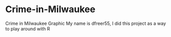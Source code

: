 # Crime-in-Milwaukee
Crime in Milwaukee Graphic
My name is dfreer55, I did this project as a way to play around with R
